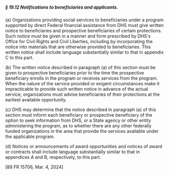 ##### § 19.12 Notifications to beneficiaries and applicants. #####

(a) Organizations providing social services to beneficiaries under a program supported by direct Federal financial assistance from DHS must give written notice to beneficiaries and prospective beneficiaries of certain protections. Such notice must be given in a manner and form prescribed by DHS's Office for Civil Rights and Civil Liberties, including by incorporating the notice into materials that are otherwise provided to beneficiaries. This written notice shall include language substantially similar to that in appendix C to this part.

(b) The written notice described in paragraph (a) of this section must be given to prospective beneficiaries prior to the time the prospective beneficiary enrolls in the program or receives services from the program. When the nature of the service provided or exigent circumstances make it impracticable to provide such written notice in advance of the actual service, organizations must advise beneficiaries of their protections at the earliest available opportunity.

(c) DHS may determine that the notice described in paragraph (a) of this section must inform each beneficiary or prospective beneficiary of the option to seek information from DHS, or a State agency or other entity administering the program, as to whether there are any other federally funded organizations in the area that provide the services available under the applicable program.

(d) Notices or announcements of award opportunities and notices of award or contracts shall include language substantially similar to that in appendices A and B, respectively, to this part.

[89 FR 15706, Mar. 4, 2024]